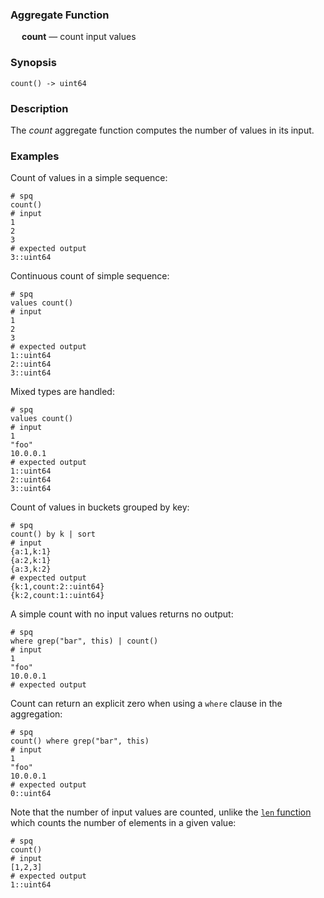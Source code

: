 ### Aggregate Function

&emsp; **count** &mdash; count input values

### Synopsis
```
count() -> uint64
```

### Description

The _count_ aggregate function computes the number of values in its input.

### Examples

Count of values in a simple sequence:
```mdtest-spq
# spq
count()
# input
1
2
3
# expected output
3::uint64
```

Continuous count of simple sequence:
```mdtest-spq
# spq
values count()
# input
1
2
3
# expected output
1::uint64
2::uint64
3::uint64
```

Mixed types are handled:
```mdtest-spq
# spq
values count()
# input
1
"foo"
10.0.0.1
# expected output
1::uint64
2::uint64
3::uint64
```

Count of values in buckets grouped by key:
```mdtest-spq
# spq
count() by k | sort
# input
{a:1,k:1}
{a:2,k:1}
{a:3,k:2}
# expected output
{k:1,count:2::uint64}
{k:2,count:1::uint64}
```

A simple count with no input values returns no output:
```mdtest-spq
# spq
where grep("bar", this) | count()
# input
1
"foo"
10.0.0.1
# expected output
```

Count can return an explicit zero when using a `where` clause in the aggregation:
```mdtest-spq
# spq
count() where grep("bar", this)
# input
1
"foo"
10.0.0.1
# expected output
0::uint64
```

Note that the number of input values are counted, unlike the [`len` function](../functions/len.md) which counts the number of elements in a given value:
```mdtest-spq
# spq
count()
# input
[1,2,3]
# expected output
1::uint64
```
